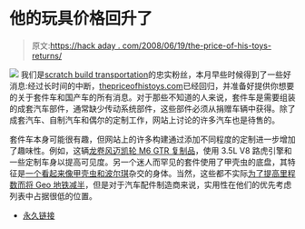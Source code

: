 # 他的玩具价格回升了

> 原文:[https://hack aday . com/2008/06/19/the-price-of-his-toys-returns/](https://hackaday.com/2008/06/19/the-price-of-his-toys-returns/)

![](../Images/0bc1f2bc90687b6c42353404b8f97c31.png)
我们是[scratch build transportation](http://transportation.hackaday.com/category/transportation-hacks/)的忠实粉丝，本月早些时候得到了一些好消息:经过长时间的中断，[thepriceofhistoys.com](http://www.priceofhistoys.com/)已经回归，并准备好提供你想要的关于套件车和国产车的所有消息。对于那些不知道的人来说，套件车是需要组装的成套汽车部件，通常缺少传动系统部件，这些部件必须从捐赠车辆中获得。除了成套汽车、自制汽车和偶尔的定制工作，网站上讨论的许多汽车也是待售的。

套件车本身可能很有趣，但网站上的许多构建通过添加不同程度的定制进一步增加了趣味性。例如，这辆[龙卷风迈凯轮 M6 GTR 复制品](http://www.priceofhistoys.com/2008/06/10/tornado-mclaren-m6-gtr-replica/)，使用 3.5L V8 路虎引擎和一些定制车身以提高可见度。另一个迷人而罕见的套件使用了甲壳虫的底盘，其特征是[一个看起来像甲壳虫和波尔琪](http://www.priceofhistoys.com/2008/06/07/vw-beetle-or-porsche/)杂交的身体。当然，这些都不实际[为了提高里程数而将 Geo 地铁减半](http://www.hackaday.com/2008/06/16/geo-metro-halved-for-better-mileage/)，但是对于汽车配件制造商来说，实用性在他们的优先考虑列表中占据很低的位置。

*   [永久链接](http://www.priceofhistoys.com/)
